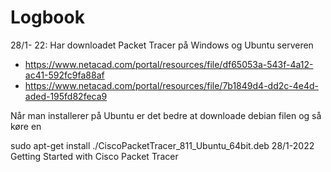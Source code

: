 # Logbook
28/1- 22: Har downloadet Packet Tracer på Windows og Ubuntu serveren
* https://www.netacad.com/portal/resources/file/df65053a-543f-4a12-ac41-592fc9fa88af
* https://www.netacad.com/portal/resources/file/7b1849d4-dd2c-4e4d-aded-195fd82feca9

Når man installerer på Ubuntu er det bedre at downloade debian filen og så køre en

  sudo apt-get install ./CiscoPacketTracer_811_Ubuntu_64bit.deb
28/1-2022 Getting Started with Cisco Packet Tracer
  
